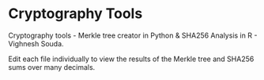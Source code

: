 # Cryptography Tools
Cryptography tools - Merkle tree creator in Python &amp; SHA256 Analysis in R - Vighnesh Souda.

Edit each file individually to view the results of the Merkle tree and SHA256 sums over many decimals.
